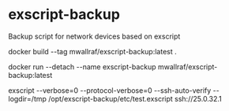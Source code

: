 # exscript-backup
Backup script for network devices based on exscript


docker build --tag mwallraf/exscript-backup:latest .

docker run --detach --name exscript-backup mwallraf/exscript-backup:latest


exscript --verbose=0 --protocol-verbose=0 --ssh-auto-verify --logdir=/tmp  /opt/exscript-backup/etc/test.exscript ssh://25.0.32.1


